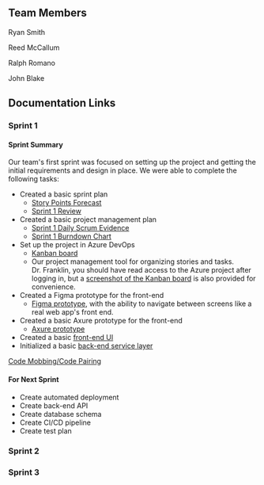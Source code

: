 ## Team Members

Ryan Smith

Reed McCallum

Ralph Romano

John Blake

## Documentation Links

### Sprint 1
#### Sprint Summary
Our team's first sprint was focused on setting up the project and getting the initial requirements and design in place. We were able to complete the following tasks:
- Created a basic sprint plan
  - [Story Points Forecast](https://github.com/RoopleDoops/WebServiceEng/blob/main/Story%20Points%20Forecast%20and%20Rationale.md)
  - [Sprint 1 Review](https://github.com/RoopleDoops/WebServiceEng/blob/main/docs/Matchmakr%20Sprint%201%20Retro.pdf)
- Created a basic project management plan
  - [Sprint 1 Daily Scrum Evidence](https://github.com/RoopleDoops/WebServiceEng/blob/main/docs/Sprint1%20Daily%20Scrums.md)
  - [Sprint 1 Burndown Chart](https://raw.githubusercontent.com/RoopleDoops/WebServiceEng/main/docs/Sprint1%20Burndown.png)
- Set up the project in Azure DevOps
  - [Kanban board](https://webserviceengineering.visualstudio.com/Web%20Service%20Eng.%20-%20Programming%20Project)
  - Our project management tool for organizing stories and tasks.</br>Dr. Franklin, you should have read access to the Azure project after logging in, but a [screenshot of the Kanban board](https://github.com/RoopleDoops/WebServiceEng/blob/main/docs/Sprint1%20Kanban%20Board.PNG) is also provided for convenience.
- Created a Figma prototype for the front-end
  - [Figma prototype](https://www.figma.com/file/pB2S3zt0c5pR87naSaYagq/Matchmaker-Screens?type=design&mode=design&t=aeT32b5Uxtd5F4nz-1), with the ability to navigate between screens like a real web app's front end.
- Created a basic Axure prototype for the front-end
  - [Axure prototype](https://pyg1ke.axshare.com/?id=1p68ca&p=login&sc=2 )
- Created a basic [front-end UI](WebServiceEngFE)
- Initialized a basic [back-end service layer](WebServiceEngBE)

[Code Mobbing/Code Pairing](https://raw.githubusercontent.com/RoopleDoops/WebServiceEng/main/docs/Sprint1%20MobbedCode.PNG)

#### For Next Sprint
- Create automated deployment
- Create back-end API
- Create database schema
- Create CI/CD pipeline
- Create test plan

### Sprint 2



### Sprint 3
